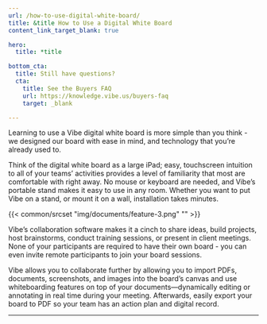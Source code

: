 ```yaml
---
url: /how-to-use-digital-white-board/
title: &title How to Use a Digital White Board
content_link_target_blank: true

hero:
  title: *title

bottom_cta:
  title: Still have questions?
  cta:
    title: See the Buyers FAQ
    url: https://knowledge.vibe.us/buyers-faq
    target: _blank

---
```

Learning to use a Vibe digital white board is more simple than you think - we designed our board with ease in mind, and technology that you’re already used to.

Think of the digital white board as a large iPad; easy, touchscreen intuition to all of your teams’ activities provides a level of familiarity that most are comfortable with right away. No mouse or keyboard are needed, and Vibe’s portable stand makes it easy to use in any room. Whether you want to put Vibe on a stand, or mount it on a wall, installation takes minutes.

{{< common/srcset "img/documents/feature-3.png" "" >}}


Vibe’s collaboration software makes it a cinch to share ideas, build projects, host brainstorms, conduct training sessions, or present in client meetings. None of your participants are required to have their own board - you can even invite remote participants to join your board sessions.

Vibe allows you to collaborate further by allowing you to import PDFs, documents, screenshots, and images into the board’s canvas and use whiteboarding features on top of your documents—dynamically editing or annotating in real time during your meeting. Afterwards, easily export your board to PDF so your team has an action plan and digital record.

---
